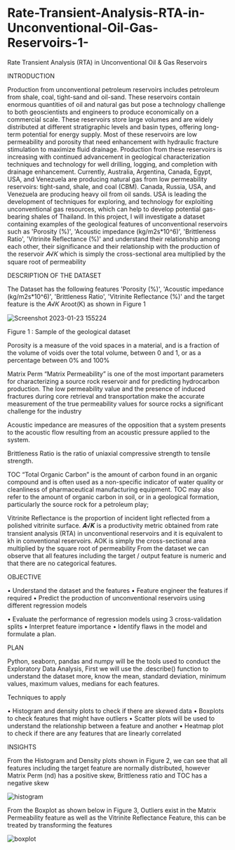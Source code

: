 # Rate-Transient-Analysis-RTA-in-Unconventional-Oil-Gas-Reservoirs-1-
Rate Transient Analysis (RTA) in Unconventional Oil &amp; Gas Reservoirs 




INTRODUCTION


Production from unconventional petroleum reservoirs includes petroleum from 
shale, coal, tight-sand and oil-sand. These reservoirs contain enormous quantities of oil 
and natural gas but pose a technology challenge to both geoscientists and engineers to 
produce economically on a commercial scale. These reservoirs store large volumes and 
are widely distributed at different stratigraphic levels and basin types, offering long-term 
potential for energy supply. Most of these reservoirs are low permeability and porosity 
that need enhancement with hydraulic fracture stimulation to maximize fluid drainage. 
Production from these reservoirs is increasing with continued advancement in geological 
characterization techniques and technology for well drilling, logging, and completion with 
drainage enhancement. Currently, Australia, Argentina, Canada, Egypt, USA, and 
Venezuela are producing natural gas from low permeability reservoirs: tight-sand, shale, 
and coal (CBM). Canada, Russia, USA, and Venezuela are producing heavy oil from oil 
sands. USA is leading the development of techniques for exploring, and technology for 
exploiting unconventional gas resources, which can help to develop potential gas-bearing 
shales of Thailand.
In this project, I will investigate a dataset containing examples of the geological 
features of unconventional reservoirs such as 'Porosity (%)', 'Acoustic impedance 
(kg/m2s*10^6)', 'Brittleness Ratio', 'Vitrinite Reflectance (%)' and understand their 
relationship among each other, their significance and their relationship with the production 
of the reservoir 𝐴√𝐾 which is simply the cross-sectional area multiplied by the square root 
of permeability

DESCRIPTION OF THE DATASET


The Dataset has the following features 'Porosity (%)', 'Acoustic impedance 
(kg/m2s*10^6)', 'Brittleness Ratio', 'Vitrinite Reflectance (%)' and the target feature is 
the 𝐴√𝐾 Aroot(K) as shown in Figure 1

![Screenshot 2023-01-23 155224](https://user-images.githubusercontent.com/118182347/214056614-fee481b0-8e5e-44bc-a260-ced9ec31100f.png)


Figure 1 : Sample of the geological dataset


Porosity is a measure of the void spaces in a material, and is a fraction of the volume 
of voids over the total volume, between 0 and 1, or as a percentage between 0% and 
100%


Matrix Perm “Matrix Permeability” is one of the most important parameters for 
characterizing a source rock reservoir and for predicting hydrocarbon production. The 
low permeability value and the presence of induced fractures during core retrieval and 
transportation make the accurate measurement of the true permeability values for 
source rocks a significant challenge for the industry


Acoustic impedance are measures of the opposition that a system presents to the 
acoustic flow resulting from an acoustic pressure applied to the system.


Brittleness Ratio is the ratio of uniaxial compressive strength to tensile strength.


TOC “Total Organic Carbon” is the amount of carbon found in an organic compound 
and is often used as a non-specific indicator of water quality or cleanliness of 
pharmaceutical manufacturing equipment. TOC may also refer to the amount of organic 
carbon in soil, or in a geological formation, particularly the source rock for a petroleum 
play;


Vitrinite Reflectance is the proportion of incident light reflected from a polished vitrinite 
surface.
𝑨√𝑲 is a productivity metric obtained from rate transient analysis (RTA) in 
unconventional reservoirs and it is equivalent to kh in conventional reservoirs. AOK is 
simply the cross-sectional area multiplied by the square root of permeability
From the dataset we can observe that all features including the target / output feature is 
numeric and that there are no categorical features.


OBJECTIVE


• Understand the dataset and the features
• Feature engineer the features if required
• Predict the production of unconventional reservoirs using different regression 
models


• Evaluate the performance of regression models using 3 cross-validation splits
• Interpret feature importance
• Identify flaws in the model and formulate a plan.


PLAN


Python, seaborn, pandas and numpy will be the tools used to conduct the Exploratory 
Data Analysis, First we will use the .describe() function to understand the dataset more, 
know the mean, standard deviation, minimum values, maximum values, medians for 
each features.

Techniques to apply


• Histogram and density plots to check if there are skewed data
• Boxplots to check features that might have outliers
• Scatter plots will be used to understand the relationship between a feature and 
another
• Heatmap plot to check if there are any features that are linearly correlated

INSIGHTS

From the Histogram and Density plots shown in Figure 2, we can see that all features 
including the target feature are normally distributed, however Matrix Perm (nd) has a 
positive skew, Brittleness ratio and TOC has a negative skew







![histogram](https://user-images.githubusercontent.com/118182347/214057656-c8803f31-e8c7-4fe7-b304-aa327810c169.png)

From the Boxplot as shown below in Figure 3, Outliers exist in the Matrix Permeability 
feature as well as the Vitrinite Reflectance Feature, this can be treated by transforming 
the features

![boxplot](https://user-images.githubusercontent.com/118182347/214058105-dfe9d151-66f8-4720-97f2-a50e86704d20.png)


